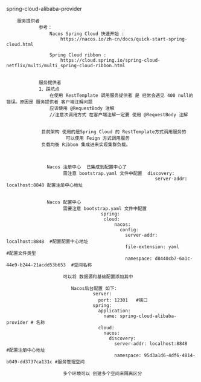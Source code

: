 spring-cloud-alibaba-provider
    
        服务提供者
                参考：
                    Nacos Spring Cloud 快速开始 :
                        https://nacos.io/zh-cn/docs/quick-start-spring-cloud.html
                    
                    Spring Cloud ribbon :
                        https://cloud.spring.io/spring-cloud-netflix/multi/multi_spring-cloud-ribbon.html
                     
       
                服务提供者
                1、踩坑点
                    在使用 RestTemplate 调用服务提供者 是 经常会遇见 400 null的错误。原因是 服务提供者 客户端注解问题
                    应该使用 @RequestBody 注解
                    //注意次调用方式 在客户端注解一定要 使用 @RequestBody 注解
                 
                
                 目前架构 使用的是Spring Cloud 的 RestTemplate方式调用服务的
                          可以使用 Feign 方式调用服务
                 负载均衡 Ribbon 集成进来实现集群负载。
                 
                 
                 
                   Nacos 注册中心  已集成到配置中心了
                         需注意 bootstrap.yaml 文件中配置  discovery:
                                                           server-addr: localhost:8848 配置注册中心地址
                   
                   
                   Nacos 配置中心
                         需要注意 bootstrap.yaml 文件中配置  
                                       spring:
                                        cloud:
                                            nacos:
                                              config:
                                                server-addr: localhost:8848  #配置配置中心地址
                                                file-extension: yaml        #配置文件类型 
                                                namespace: d8440cb7-6a1c-44e9-b244-21acdd53b653  #空间名称
                         
                         可以将 数据源和基础配置添加其中
                         
                            Nacos后台配置 如下:
                                    server:
                                      port: 12301   #端口
                                    spring:
                                      application:
                                        name: spring-cloud-alibaba-provider # 名称
                                      cloud:
                                        nacos:
                                          discovery:
                                            server-addr: localhost:8848         #配置注册中心地址
                                            namespace: 95d3a1d6-4df6-4814-b049-dd3737ca131c #服务管理空间
                                            
                         多个环境可以 创建多个空间来隔离区分
